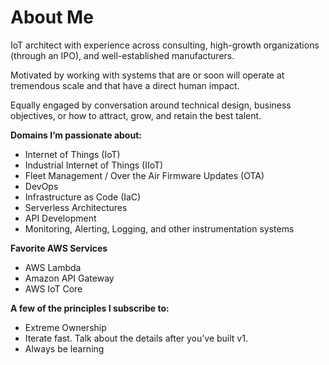 # About Me

IoT architect with experience across consulting, high-growth organizations (through an IPO), and well-established manufacturers.

Motivated by working with systems that are or soon will operate at tremendous scale and that have a direct human impact.

Equally engaged by conversation around technical design, business objectives, or how to attract, grow, and retain the best talent.

**Domains I’m passionate about:**

- Internet of Things (IoT)
- Industrial Internet of Things (IIoT)
- Fleet Management / Over the Air Firmware Updates (OTA)
- DevOps
- Infrastructure as Code (IaC)
- Serverless Architectures
- API Development
- Monitoring, Alerting, Logging, and other instrumentation systems

**Favorite AWS Services**

- AWS Lambda
- Amazon API Gateway
- AWS IoT Core

**A few of the principles I subscribe to:**

- Extreme Ownership
- Iterate fast. Talk about the details after you’ve built v1.
- Always be learning
